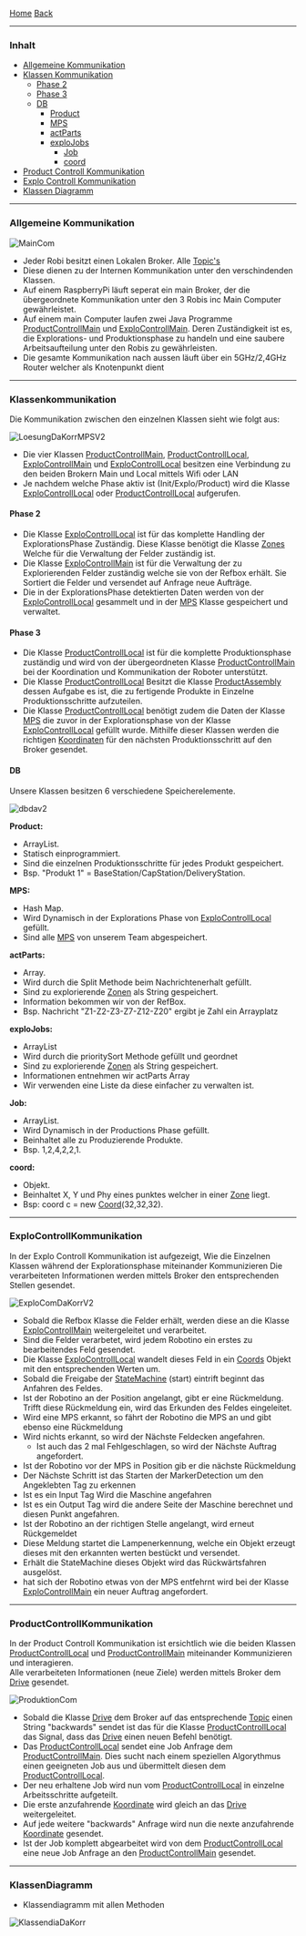 [Home](home) [Back](DokuSolidus)  

----------

### Inhalt ###

- <a href="#ak">Allgemeine Kommunikation</a>
- <a href="#kk">Klassen Kommunikation</a>
	- <a href="#p2">Phase 2</a>
	- <a href="#p3">Phase 3</a>
	- <a href="#db">DB</a>
		- <a href="#prod">Product</a> 
		- <a href="#ma">MPS</a>  
		- <a href="#rbz">actParts</a>  
      - <a href="#exj">exploJobs</a>
  		- <a href="#j">Job</a>  
		- <a href="#co">coord</a> 
- <a href="#pck">Product Controll Kommunikation</a>
- <a href="#exk">Explo Controll Kommunikation
- <a href="#kd">Klassen Diagramm</a>   


----------

### <a name="ak">Allgemeine Kommunikation</a> ###


![MainCom](https://gitlab.com/solidus/hefei/uploads/66b056e53a3628f06be19debaf31ca93/MainCom.PNG)

- Jeder Robi besitzt einen Lokalen Broker. Alle [Topic's](MqttTopics)   
- Diese dienen zu der Internen Kommunikation unter den verschindenden Klassen.  
- Auf einem RaspberryPi läuft seperat ein main Broker, der die übergeordnete Kommunikation unter den 3 Robis inc Main Computer gewährleistet.  
- Auf einem main Computer laufen zwei Java Programme [ProductControllMain](ProductControllMain) und [ExploControllMain](ExploControllMain). Deren Zuständigkeit ist es, die Explorations- und Produktionsphase zu handeln und eine saubere Arbeitsaufteilung unter den Robis zu gewährleisten.    
- Die gesamte Kommunikation nach aussen läuft über ein 5GHz/2,4GHz Router welcher als Knotenpunkt dient  

----------
### <a name="kk">Klassenkommunikation</a> ###

Die Kommunikation zwischen den einzelnen Klassen sieht wie folgt aus:

![LoesungDaKorrMPSV2](https://gitlab.com/solidus/hefei/uploads/166af70be6cb6fbbc62286919cc67f17/LoesungDaKorrMPSV2.png)

- Die vier Klassen [ProductControllMain](ProductControllMain), [ProductControllLocal](ProductControllLocal), [ExploControllMain](ExploControllMain) und [ExploControllLocal](ExploControllLocal) besitzen eine Verbindung zu den beiden Brokern Main und Local mittels Wifi oder LAN
- Je nachdem welche Phase aktiv ist (Init/Explo/Product) wird die Klasse [ExploControllLocal](ExploControllLocal) oder [ProductControllLocal](ProductControllLocal) aufgerufen. 

#### <a name="p2">Phase 2</a>  
 
- Die Klasse [ExploControllLocal](ExploControllLocal) ist für das komplette Handling der ExplorationsPhase Zuständig. Diese Klasse benötigt die Klasse [Zones](Zones) Welche für die Verwaltung der Felder zuständig ist. 
- Die Klasse [ExploControllMain](ExploControllMain) ist für die Verwaltung der zu Explorierenden Felder zuständig welche sie von der Refbox erhält. Sie Sortiert die Felder und versendet auf Anfrage neue Aufträge.  
- Die in der ExplorationsPhase detektierten Daten werden von der [ExploControllLocal](ExploControllLocal) gesammelt und in der [MPS](MPS) Klasse gespeichert und verwaltet.  

#### <a name="p3">Phase 3</a>  
 
- Die Klasse [ProductControllLocal](ProductControllLocal) ist für die komplette Produktionsphase zuständig und wird von der übergeordneten Klasse [ProductControllMain](ProductControllMain) bei der Koordination und Kommunikation der Roboter unterstützt.  
- Die Klasse [ProductControllLocal](ProductControllLocal) Besitzt die Klasse [ProductAssembly](ProductAssembly) dessen Aufgabe es ist, die zu fertigende Produkte in Einzelne Produktionsschritte aufzuteilen. 
- Die Klasse [ProductControllLocal](ProductControllLocal) benötigt zudem die Daten der Klasse [MPS](MPS) die zuvor in der Explorationsphase von der Klasse [ExploControllLocal](ExploControllLocal) gefüllt wurde. Mithilfe dieser Klassen werden die richtigen [Koordinaten](Coords) für den nächsten Produktionsschritt auf den Broker gesendet.  

#### <a name="db">DB</a> ####

Unsere Klassen besitzen 6 verschiedene Speicherelemente.

![dbdav2](https://gitlab.com/solidus/hefei/uploads/141ad0f3e01041c37d847d57e529a174/dbdav2.png)

**<a name="prod">Product:</a>**
- ArrayList.   
- Statisch einprogrammiert.  
- Sind die einzelnen Produktionsschritte für jedes Produkt gespeichert. 
- Bsp. "Produkt 1" = BaseStation/CapStation/DeliveryStation.   

**<a name="ma">MPS:</a>**  
- Hash Map.  
- Wird Dynamisch in der Explorations Phase von [ExploControllLocal](ExploControllLocal) gefüllt. 
- Sind alle [MPS](MPS) von unserem Team abgespeichert.  

**<a name="rbz">actParts:</a>**
- Array.  
- Wird durch die Split Methode beim Nachrichtenerhalt gefüllt. 
- Sind zu explorierende [Zonen](Zones) als String gespeichert.  
- Information bekommen wir von der RefBox.  
- Bsp. Nachricht "Z1-Z2-Z3-Z7-Z12-Z20" ergibt je Zahl ein Arrayplatz

**<a name="exj">exploJobs:</a>**
- ArrayList
- Wird durch die prioritySort Methode gefüllt und geordnet
- Sind zu explorierende [Zonen](Zones) als String gespeichert.
- Informationen entnehmen wir actParts Array
- Wir verwenden eine Liste da diese einfacher zu verwalten ist. 

**<a name="j">Job:</a>**
- ArrayList.  
- Wird Dynamisch in der Productions Phase gefüllt.
- Beinhaltet alle zu Produzierende Produkte.  
- Bsp. 1,2,4,2,2,1.    

**<a name="co">coord:</a>**
- Objekt.  
- Beinhaltet X, Y und Phy eines punktes welcher in einer [Zone](Zones) liegt.
- Bsp: coord c = new [Coord](Coords)(32,32,32).  
  
----------

### <a name="exk">ExploControllKommunikation</a> ###
In der Explo Controll Kommunikation ist aufgezeigt, Wie die Einzelnen Klassen während der Explorationsphase miteinander Kommunizieren
Die verarbeiteten Informationen werden mittels Broker den entsprechenden Stellen gesendet. 
  
![ExploComDaKorrV2](https://gitlab.com/solidus/hefei/uploads/21ea78fbf4572e7d1c819ade2aa38eb7/ExploComDaKorrV2.png)
  
- Sobald die Refbox Klasse die Felder erhält, werden diese an die Klasse [ExploControllMain](ExploControllMain) weitergeleitet und verarbeitet.  
- Sind die Felder verarbetet, wird jedem Robotino ein erstes zu bearbeitendes Feld gesendet.
- Die Klasse [ExploControllLocal](ExploControllLocal) wandelt dieses Feld in ein [Coords](Coord) Objekt mit den entsprechenden Werten um. 
- Sobald die Freigabe der [StateMachine](StateMachine) (start) eintrift beginnt das Anfahren des Feldes.
- Ist der Robotino an der Position angelangt, gibt er eine Rückmeldung. Trifft diese Rückmeldung ein, wird das Erkunden des Feldes eingeleitet. 
 - Wird eine MPS erkannt, so fährt der Robotino die MPS an und gibt ebenso eine Rückmeldung
 - Wird nichts erkannt, so wird der Nächste Feldecken angefahren.  
     - Ist auch das 2 mal Fehlgeschlagen, so wird der Nächste Auftrag angefordert. 
- Ist der Robotino vor der MPS in Position gib er die nächste Rückmeldung
- Der Nächste Schritt ist das Starten der MarkerDetection um den Angeklebten Tag zu erkennen
 - Ist es ein Input Tag Wird die Maschine angefahren
 - Ist es ein Output Tag wird die andere Seite der Maschine berechnet und diesen Punkt angefahren.
- Ist der Robotino an der richtigen Stelle angelangt, wird erneut Rückgemeldet
- Diese Meldung startet die Lampenerkennung, welche ein Objekt erzeugt dieses mit den erkannten werten bestückt und versendet.  
- Erhält die StateMachine dieses Objekt wird das Rückwärtsfahren ausgelöst. 
- hat sich der Robotino etwas von der MPS entfehrnt wird bei der Klasse [ExploControllMain](ExploControllMain) ein neuer Auftrag angefordert. 
  
----------

### <a name="pck">ProductControllKommunikation</a> ###

In der Product Controll Kommunikation ist ersichtlich wie die beiden Klassen [ProductControllLocal](ProductControllLocal) und [ProductControllMain](ProductControllMain) miteinander Kommunizieren und interagieren.  
Alle verarbeiteten Informationen (neue Ziele) werden mittels Broker dem [Drive](Drive) gesendet.  

![ProduktionCom](https://gitlab.com/solidus/hefei/uploads/09112bbaa859a3604cea2f76c2154477/ProduktionCom.PNG)



- Sobald die Klasse [Drive](Drive) dem Broker auf das entsprechende [Topic](MqttTopics) einen String "backwards" sendet ist das für die Klasse [ProductControllLocal](ProductControllLocal) das Signal, dass das [Drive](Drive) einen neuen Befehl benötigt.  
- Das [ProductControllLocal](ProductControllLocal) sendet eine Job Anfrage dem [ProductControllMain](ProductControllMain).  Dies sucht nach einem speziellen Algorythmus einen geeigneten Job aus und übermittelt diesen dem [ProductControllLocal](ProductControllLocal).  
- Der neu erhaltene Job wird nun vom [ProductControllLocal](ProductControllLocal) in einzelne Arbeitsschritte aufgeteilt.  
- Die erste anzufahrende [Koordinate](Coords) wird gleich an das [Drive](Drive) weitergeleitet.  
- Auf jede weitere "backwards" Anfrage wird nun die nexte anzufahrende [Koordinate](Coords) gesendet.  
- Ist der Job komplett abgearbeitet wird von dem [ProductControllLocal](ProductControllLocal) eine neue Job Anfrage an den [ProductControllMain](ProductControllMain) gesendet.  

 
----------
### <a name="kd">KlassenDiagramm</a> ###

- Klassendiagramm mit allen Methoden  

![KlassendiaDaKorr](https://gitlab.com/solidus/hefei/uploads/fb68d38e6866cc03bd4db35a275c7540/KlassendiaDaKorr.png)


